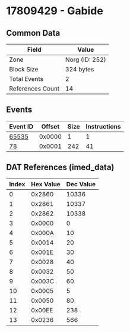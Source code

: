 # 17809429 - Gabide

## Common Data

| Field            | Value          |
|------------------|----------------|
| Zone             | Norg (ID: 252) |
| Block Size       | 324 bytes      |
| Total Events     | 2              |
| References Count | 14             |

## Events

| Event ID            | Offset   |   Size |   Instructions |
|---------------------|----------|--------|----------------|
| [65535](./65535.md) | 0x0000   |      1 |              1 |
| [78](./78.md)       | 0x0001   |    242 |             41 |

## DAT References (imed_data)

|   Index | Hex Value   |   Dec Value |
|---------|-------------|-------------|
|       0 | 0x2860      |       10336 |
|       1 | 0x2861      |       10337 |
|       2 | 0x2862      |       10338 |
|       3 | 0x0000      |           0 |
|       4 | 0x000A      |          10 |
|       5 | 0x0014      |          20 |
|       6 | 0x001E      |          30 |
|       7 | 0x0028      |          40 |
|       8 | 0x0032      |          50 |
|       9 | 0x003C      |          60 |
|      10 | 0x0005      |           5 |
|      11 | 0x0050      |          80 |
|      12 | 0x00EE      |         238 |
|      13 | 0x0236      |         566 |
